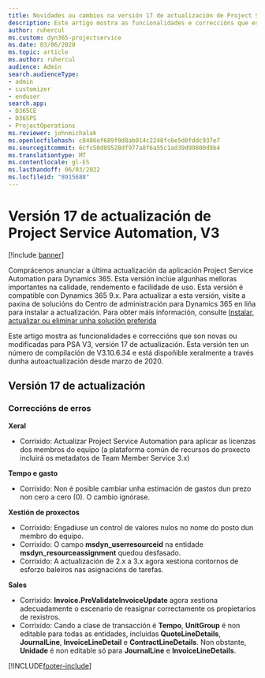 ```yaml
---
title: Novidades ou cambios na versión 17 de actualización de Project Service Automation, V3
description: Este artigo mostra as funcionalidades e correccións que están dispoñibles la versión 17 de actualización de Project Service Automation, V3.
author: ruhercul
ms.custom: dyn365-projectservice
ms.date: 03/06/2020
ms.topic: article
ms.author: ruhercul
audience: Admin
search.audienceType:
- admin
- customizer
- enduser
search.app:
- D365CE
- D365PS
- ProjectOperations
ms.reviewer: johnmichalak
ms.openlocfilehash: c8486ef689f0d8ab014c2248fc6e5d0fddc937e7
ms.sourcegitcommit: 6cfc50d89528df977a8f6a55c1ad39d99800d9b4
ms.translationtype: MT
ms.contentlocale: gl-ES
ms.lasthandoff: 06/03/2022
ms.locfileid: "8915688"
---
```

# <a name="project-service-automation-update-release-17-v3"></a>Versión 17 de actualización de Project Service Automation, V3

[!include [banner](../includes/psa-now-project-operations.md)]

Comprácenos anunciar a última actualización da aplicación Project Service Automation para Dynamics 365. Esta versión inclúe algunhas melloras importantes na calidade, rendemento e facilidade de uso.  Esta versión é compatible con Dynamics 365 9.x. Para actualizar a esta versión, visite a paxina de solucións do Centro de administración para Dynamics 365 en liña para instalar a actualización. Para obter máis información, consulte [Instalar, actualizar ou eliminar unha solución preferida](/power-platform/admin/install-remove-preferred-solution)

Este artigo mostra as funcionalidades e correccións que son novas ou modificadas para PSA V3, versión 17 de actualización. Esta versión ten un número de compilación de V3.10.6.34 e está dispoñible xeralmente a través dunha autoactualización desde marzo de 2020.


## <a name="update-release-17"></a>Versión 17 de actualización

### <a name="bug-fixes"></a>Correccións de erros

**Xeral**

- Corrixido: Actualizar Project Service Automation para aplicar as licenzas dos membros do equipo (a plataforma común de recursos do proxecto incluirá os metadatos de Team Member Service 3.x)
 
**Tempo e gasto**

- Corrixido: Non é posible cambiar unha estimación de gastos dun prezo non cero a cero (0). O cambio ignórase.

**Xestión de proxectos**

- Corrixido: Engadiuse un control de valores nulos no nome do posto dun membro do equipo.
- Corrixido: O campo **msdyn_userresourceid** na entidade **msdyn_resourceassignment** quedou desfasado.
- Corrixido: A actualización de 2.x a 3.x agora xestiona contornos de esforzo baleiros nas asignacións de tarefas.

**Sales**

- Corrixido: **Invoice.PreValidateInvoiceUpdate** agora xestiona adecuadamente o escenario de reasignar correctamente os propietarios de rexistros.
- Corrixido: Cando a clase de transacción é **Tempo**, **UnitGroup** é non editable para todas as entidades, incluidas **QuoteLineDetails**, **JournalLine**, **InvoiceLineDetail** e **ContractLineDetails**. Non obstante, **Unidade** é non editable só para **JournalLine** e **InvoiceLineDetails**.




[!INCLUDE[footer-include](../includes/footer-banner.md)]
